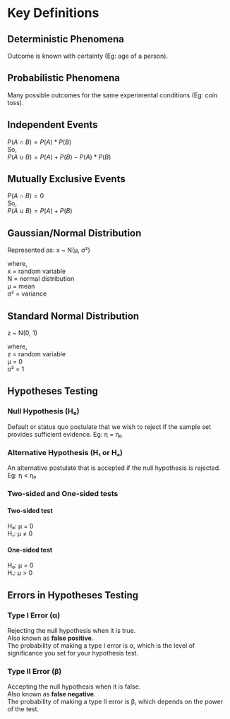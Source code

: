 # Key Definitions

## Deterministic Phenomena

Outcome is known with certainty (Eg: age of a person).

## Probabilistic Phenomena

Many possible outcomes for the same experimental conditions (Eg: coin toss).

## Independent Events

$P(A ∩ B) = P(A) * P(B)$  
So,  
$P(A ∪ B) = P(A) + P(B) - P(A) * P(B)$

## Mutually Exclusive Events

$P(A ∩ B) = 0$  
So,  
$P(A ∪ B) = P(A) + P(B)$

## Gaussian/Normal Distribution

Represented as: x ~ N(μ, σ²)

where,  
x = random variable  
N = normal distribution  
μ = mean  
σ² = variance

## Standard Normal Distribution

z ~ N(0, 1)

where,  
z = random variable  
μ = 0  
σ² = 1

## Hypotheses Testing

### Null Hypothesis (H₀)

Default or status quo postulate that we wish to reject if the sample set provides sufficient evidence.
Eg: η = η₀

### Alternative Hypothesis (H₁ or Hₐ)

An alternative postulate that is accepted if the null hypothesis is rejected.
Eg: η < η₀

### Two-sided and One-sided tests

#### Two-sided test

H₀: μ = 0  
H₁: μ ≠ 0

#### One-sided test

H₀: μ = 0  
H₁: μ > 0

## Errors in Hypotheses Testing

### Type I Error (α)

Rejecting the null hypothesis when it is true.  
Also known as **false positive**.  
The probability of making a type I error is α, which is the level of significance you set for your hypothesis test.

### Type II Error (β)

Accepting the null hypothesis when it is false.  
Also known as **false negative**.  
The probability of making a type II error is β, which depends on the power of the test.
